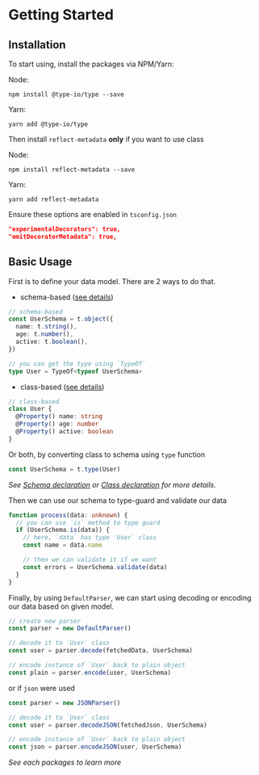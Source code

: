 # Getting Started

## Installation

To start using, install the packages via NPM/Yarn:

Node:

```
npm install @type-io/type --save
```

Yarn:

```
yarn add @type-io/type
```

Then install `reflect-metadata` **only** if you want to use class

Node:

```
npm install reflect-metadata --save
```

Yarn:

```
yarn add reflect-metadata
```

Ensure these options are enabled in `tsconfig.json`

```json
"experimentalDecorators": true,
"emitDecoratorMetadata": true,
```

## Basic Usage

First is to define your data model. There are 2 ways to do that.

- schema-based ([see details](03-schema.md))

```ts
// schema-based
const UserSchema = t.object({
  name: t.string(),
  age: t.number(),
  active: t.boolean(),
})

// you can get the type using `TypeOf`
type User = TypeOf<typeof UserSchema>
```

- class-based ([see details](04-class.md))

```ts
// class-based
class User {
  @Property() name: string
  @Property() age: number
  @Property() active: boolean
}
```

Or both, by converting class to schema using `type` function

```ts
const UserSchema = t.type(User)
```

_See [Schema declaration](03-schema.md) or [Class declaration](04-class.md) for more details._

Then we can use our schema to type-guard and validate our data

```ts
function process(data: unknown) {
  // you can use `is` method to type guard
  if (UserSchema.is(data)) {
    // here, `data` has type 'User` class
    const name = data.name

    // then we can validate it if we want
    const errors = UserSchema.validate(data)
  }
}
```

Finally, by using `DefaultParser`, we can start using decoding or encoding our data based on given model.

```ts
// create new parser
const parser = new DefaultParser()

// decode it to `User` class
const user = parser.decode(fetchedData, UserSchema)

// encode instance of `User` back to plain object
const plain = parser.encode(user, UserSchema)
```

or if `json` were used

```ts
const parser = new JSONParser()

// decode it to `User` class
const user = parser.decodeJSON(fetchedJson, UserSchema)

// encode instance of `User` back to plain object
const json = parser.encodeJSON(user, UserSchema)
```

_See each packages to learn more_
